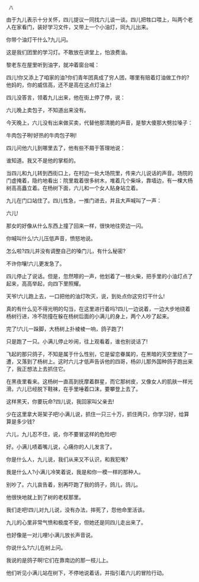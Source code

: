      八 

   由于九儿表示十分关怀，四儿提议一同找六儿谈一谈。四儿把牲口喂上，叫两个老人在家看门，装好学习文件，又带上一个小油灯，同九儿出来。 

   你带个油灯干什么?九儿问。 

   这是我们团里的学习灯。不敢放在讲堂上，怕浪费油。

   黎老东在屋里听到油字，就冲着窗台喊： 

   四儿!你又添上了咱家的油?你们青年团真成了穷人团，哪里有赔着灯油做工作的?他妈的，你的威信高，还不是高在这点灯油上!

   四儿没答言，领着九儿出来，他在街上停了停，说： 

   六儿晚上卖包子，不知道出来没有。

   今天晚上，六儿没有出来做买卖，代替他那清脆的声音，是黎大傻那大劈拉嗓子： 

   牛肉包子咧!好热的牛肉包子咧!

   四儿问他六儿到哪里去了，他有些不屑于答理地说： 

   谁知道。我又不是他的掌柜的。

   当四儿和九儿转到西街口上，在村边一处大场院里，传来六儿说话的声音。场院的门虚掩着，隐约地看出：院里栽着很多树木，堆着几个柴垛，靠墙边，有一棵大杨树高高矗立着。在杨树下面，六儿和一个女人贴身站立着。 

   九儿在门口站住了。四儿性急，一推门进去，并且大声喊叫了一声： 

   六儿!

   那女的好像从什么东西上撞了回来一样，很快地往旁边一闪。 

   你喊叫什么!六儿压低声音，愤怒地说。 

   怎么啦?四儿并没有调整自己的嗓门儿，有什么秘密?

   不许你嚷!六儿更发急了。 

   四儿停止了说话。但是，忽然嚓的一声，他划着了一根火柴，把手里的小油灯点了起来，高高举起，向四下里照耀。 

   天爷!六儿跑上去，一口把他的油灯吹灭，说，到处点你这穷灯干什么!

   真的有什么见不得光明的勾当，在这里进行着吗?四儿一边说着，一边大步地绕着杨树行进，冷不防撞在躲在杨树后面的小满儿的身上，两个人吵了起来。 

   完了!六儿一跺脚，大杨树上扑棱棱一响，鸽子跑了!

   只是跑了一只。小满儿停止吵闹，往上观看着，谁也别说话了!

   飞起的那只鸽子，不知是属于什么性别，它是留恋眷属的，在黑暗的天空里绕了一遭，又落到了杨树上。这时六儿才低声告诉他的四哥，杨卯儿那外国种鸽子跑出来了，我正想法上去抓住它。 

   在黑夜里看来。这杨树一直高到抚摩着群星，而它那树皮，又像女人的肌肤一样光滑。六儿已经脱下鞋袜，在手里唾着口沫，要攀登上去了。 

   这样黑天，你要玩命?四儿说，我回家叫父亲去!

   少在这里拿大哥架子吧!小满儿说，抓住一只三十万，抓住两只，你学习好，给算算是多少钱?

   六儿，九儿忍不住，说，你不要冒这样的危险吧!

   好。小满儿啧着嘴儿说，心痛你的人儿发言了。

   你是什么人，九儿说，我们从来又不认识，和我犯嘴?

   我是什么人?小满儿冷笑着说，我是和你一模一样的那种人。

   别吵了。六儿哀告着，别再吓跑了我的鸽子，鸽儿，鸽儿。

   他很快地就上到了树的老杈那里。 

   我们走吧!四儿对九儿说，没有办法，摔死了，怨他命里活该。

   九儿的心里非常气愤和极度不安，但她还是同四儿走出来了。 

   也好像是一对儿哩!小满儿放长声音说。 

   你说什么?六儿在树上问。 

   我说的是鸽子啊!它们在靠南边的那一枝儿上。

   他们听见小满儿站在树下，不停地说着话，并指引着六儿的冒险行动。

